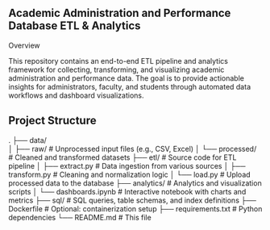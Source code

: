 ## Academic Administration and Performance Database ETL & Analytics

Overview

This repository contains an end-to-end ETL pipeline and analytics framework for collecting, transforming, and visualizing academic administration and performance data. The goal is to provide actionable insights for administrators, faculty, and students through automated data workflows and dashboard visualizations.


## Project Structure
.
├── data/  
│   ├── raw/           # Unprocessed input files (e.g., CSV, Excel)
│   └── processed/     # Cleaned and transformed datasets
├── etl/               # Source code for ETL pipeline
│   ├── extract.py     # Data ingestion from various sources
│   ├── transform.py   # Cleaning and normalization logic
│   └── load.py        # Upload processed data to the database
├── analytics/         # Analytics and visualization scripts
│   └── dashboards.ipynb  # Interactive notebook with charts and metrics
├── sql/               # SQL queries, table schemas, and index definitions
├── Dockerfile         # Optional: containerization setup
├── requirements.txt   # Python dependencies
└── README.md          # This file
